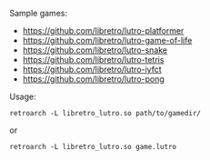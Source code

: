 Sample games:

 * https://github.com/libretro/lutro-platformer
 * https://github.com/libretro/lutro-game-of-life
 * https://github.com/libretro/lutro-snake
 * https://github.com/libretro/lutro-tetris
 * https://github.com/libretro/lutro-iyfct
 * https://github.com/libretro/lutro-pong

Usage:

    retroarch -L libretro_lutro.so path/to/gamedir/

or

    retroarch -L libretro_lutro.so game.lutro
